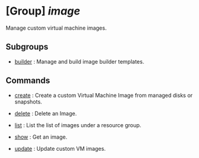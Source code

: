 # [Group] _image_

Manage custom virtual machine images.

## Subgroups

- [builder](/Commands/image/builder/readme.md)
: Manage and build image builder templates.

## Commands

- [create](/Commands/image/_create.md)
: Create a custom Virtual Machine Image from managed disks or snapshots.

- [delete](/Commands/image/_delete.md)
: Delete an Image.

- [list](/Commands/image/_list.md)
: List the list of images under a resource group.

- [show](/Commands/image/_show.md)
: Get an image.

- [update](/Commands/image/_update.md)
: Update custom VM images.
